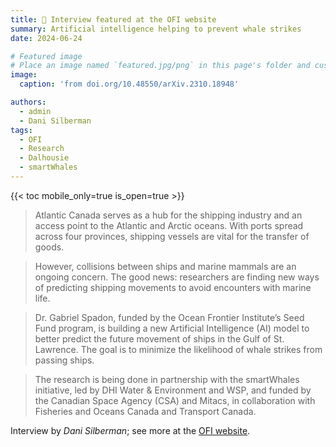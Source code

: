 ```yaml
---
title: 🌊 Interview featured at the OFI website 
summary: Artificial intelligence helping to prevent whale strikes
date: 2024-06-24

# Featured image
# Place an image named `featured.jpg/png` in this page's folder and customize its options here.
image:
  caption: 'from doi.org/10.48550/arXiv.2310.18948'

authors:
  - admin
  - Dani Silberman
tags:
  - OFI
  - Research
  - Dalhousie
  - smartWhales
---
```


{{< toc mobile_only=true is_open=true >}}

> Atlantic Canada serves as a hub for the shipping industry and an access point to the Atlantic and Arctic oceans. With ports spread across four provinces, shipping vessels are vital for the transfer of goods.

> However, collisions between ships and marine mammals are an ongoing concern. The good news: researchers are finding new ways of predicting shipping movements to avoid encounters with marine life.

> Dr. Gabriel Spadon, funded by the Ocean Frontier Institute’s Seed Fund program, is building a new Artificial Intelligence (AI) model to better predict the future movement of ships in the Gulf of St. Lawrence. The goal is to minimize the likelihood of whale strikes from passing ships.

> The research is being done in partnership with the smartWhales initiative, led by DHI Water & Environment and WSP, and funded by the Canadian Space Agency (CSA) and Mitacs, in collaboration with Fisheries and Oceans Canada and Transport Canada.

Interview by *Dani Silberman*; see more at the [OFI website](https://www.ofi.ca/news/artificial-intelligence-helping-to-prevent-whale-strikes).